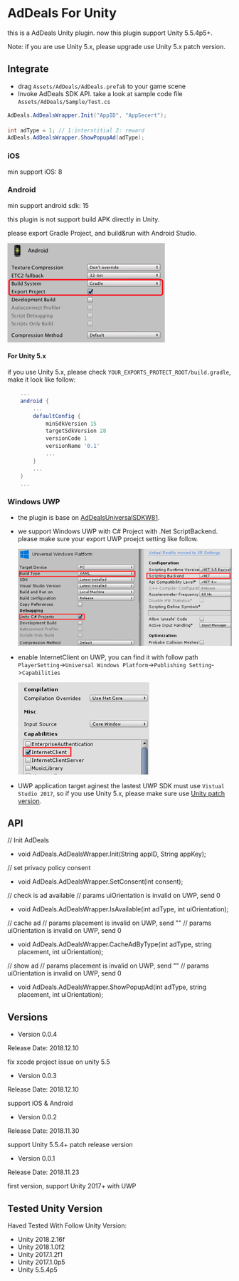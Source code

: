 # AdDeals For Unity

this is a AdDeals Unity plugin. now this plugin support Unity 5.5.4p5+.

Note: if you are use Unity 5.x, please upgrade use Unity 5.x patch version.

## Integrate

* drag `Assets/AdDeals/AdDeals.prefab` to your game scene
* Invoke AdDeals SDK API. take a look at sample code file `Assets/AdDeals/Sample/Test.cs`

```csharp
AdDeals.AdDealsWrapper.Init("AppID", "AppSecert");

int adType = 1; // 1:interstitial 2: reward
AdDeals.AdDealsWrapper.ShowPopupAd(adType);
```


### iOS

min support iOS: 8


### Android

min support android sdk: 15

this plugin is not support build APK directly in Unity.

please export Gradle Project, and build&run with Android Studio.

![](./unity_android_export.png)

#### For Unity 5.x

if you use Unity 5.x, please check `YOUR_EXPORTS_PROTECT_ROOT/build.gradle`, make it look like follow:

```gradle
    ...
    android {
        ...
        defaultConfig {
            minSdkVersion 15
            targetSdkVersion 28
            versionCode 1
            versionName '0.1'
            ...
        }
        ...
    }
    ...
```




### Windows UWP

* the plugin is base on [AdDealsUniversalSDKW81](https://www.nuget.org/packages/AdDealsUniversalSDKW81).

* we support Windows UWP with C# Project with .Net ScriptBackend. please make sure your export UWP proejct setting like follow.

    ![Unity UWP project config](./unity_project_config.png)

* enable InternetClient on UWP, you can find it with follow path `PlayerSetting`->`Universal Windows Platform`->`Publishing Setting`->`Capabilities`

    ![Unity UWP capabilities setting](./uwp_capabilities.png)

* UWP application target aginest the lastest UWP SDK must use `Vistual Studio 2017`, so if you use Unity 5.x, please make sure use [Unity patch version](https://unity3d.com/unity/qa/patch-releases).


## API

// Init AdDeals

* void AdDeals.AdDealsWrapper.Init(String appID, String appKey);

// set privacy policy consent

* void AdDeals.AdDealsWrapper.SetConsent(int consent);

// check is ad available
// params uiOrientation is invalid on UWP, send 0

* void AdDeals.AdDealsWrapper.IsAvailable(int adType, int uiOrientation);

// cache ad
// params placement is invalid on UWP, send ""
// params uiOrientation is invalid on UWP, send 0

* void AdDeals.AdDealsWrapper.CacheAdByType(int adType, string placement, int uiOrientation);

// show ad
// params placement is invalid on UWP, send ""
// params uiOrientation is invalid on UWP, send 0

* void AdDeals.AdDealsWrapper.ShowPopupAd(int adType, string placement, int uiOrientation);



## Versions

* Version 0.0.4

Release Date: 2018.12.10

fix xcode project issue on unity 5.5


* Version 0.0.3

Release Date: 2018.12.10

support iOS & Android


* Version 0.0.2

Release Date: 2018.11.30

support Unity 5.5.4+ patch release version


* Version 0.0.1

Release Date: 2018.11.23

first version, support Unity 2017+ with UWP

## Tested Unity Version

Haved Tested With Follow Unity Version:

* Unity 2018.2.16f
* Unity 2018.1.0f2
* Unity 2017.1.2f1
* Unity 2017.1.0p5
* Unity 5.5.4p5
